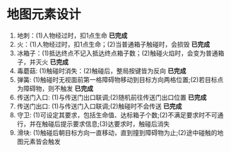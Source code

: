# 地图元素设计
1. 地刺：(1)人物经过时，扣1点生命  **已完成**
2. 火：(1)人物经过时，扣1点生命；(2)当普通箱子触碰时，会损毁  **已完成**
3. 冰箱子：(1)抵达终点不记入抵达终点箱子数；(2)触碰火焰时，会变为普通箱子，并灭火  **已完成**
4. 毒蘑菇: (1)触碰时消失：(2)触碰后，整局按键皆为反向  **已完成**
5. 弹簧: (1)触碰时无视面前第一格障碍物移动到目标方向两格位置;(2)若目标点为障碍物，则不触发 **已完成**
6. 传送门入口: (1)与传送门出口联调;(2)随机前往传送门出口位置 **已完成**
7. 传送门出口: (1)与传送门入口联调;(2)触碰时不会传送 **已完成**
8. 守卫: (1)可设定其要求，包括生命值、达标箱子个数;(2)不满足要求时不可通行，并在触碰后提示要求信息;(3)达要求时，触碰后消失
9. 滑块: (1)触碰后朝目标方向一直移动，直到撞到障碍物为止;(2)途中碰触的地图元素皆会触发